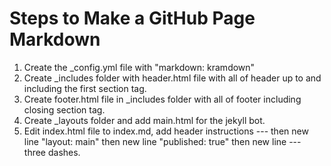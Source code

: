 Steps to Make a GitHub Page Markdown
===========

1. Create the _config.yml file with "markdown: kramdown"
2. Create _includes folder with header.html file with all of header up to and including the first section tag.
3. Create footer.html file in _includes folder with all of footer including closing section tag.
4. Create _layouts folder and add main.html for the jekyll bot.
5. Edit index.html file to index.md, add header instructions --- then new line "layout: main" then new line "published: true" then new line --- three dashes.
